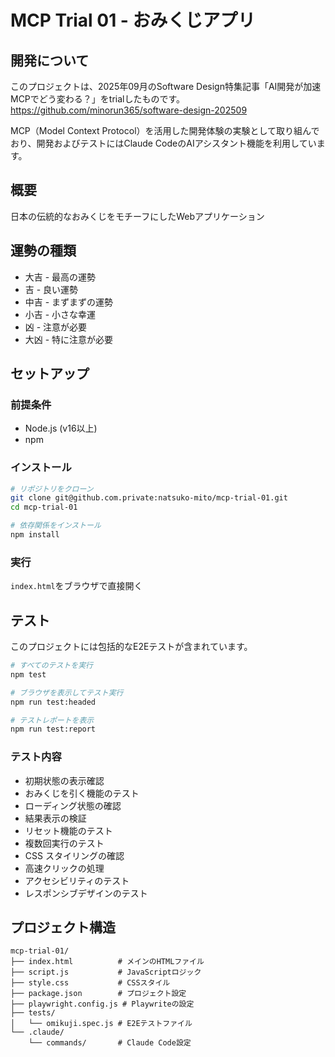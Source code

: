# MCP Trial 01 - おみくじアプリ

## 開発について

このプロジェクトは、2025年09月のSoftware Design特集記事「AI開発が加速 MCPでどう変わる？」をtrialしたものです。
https://github.com/minorun365/software-design-202509

MCP（Model Context Protocol）を活用した開発体験の実験として取り組んでおり、開発およびテストにはClaude CodeのAIアシスタント機能を利用しています。

## 概要

日本の伝統的なおみくじをモチーフにしたWebアプリケーション

## 運勢の種類

- 大吉 - 最高の運勢
- 吉 - 良い運勢
- 中吉 - まずまずの運勢
- 小吉 - 小さな幸運
- 凶 - 注意が必要
- 大凶 - 特に注意が必要

## セットアップ

### 前提条件

- Node.js (v16以上)
- npm

### インストール

```bash
# リポジトリをクローン
git clone git@github.com.private:natsuko-mito/mcp-trial-01.git
cd mcp-trial-01

# 依存関係をインストール
npm install
```

### 実行

`index.html`をブラウザで直接開く

## テスト

このプロジェクトには包括的なE2Eテストが含まれています。

```bash
# すべてのテストを実行
npm test

# ブラウザを表示してテスト実行
npm run test:headed

# テストレポートを表示
npm run test:report
```

### テスト内容

- 初期状態の表示確認
- おみくじを引く機能のテスト
- ローディング状態の確認
- 結果表示の検証
- リセット機能のテスト
- 複数回実行のテスト
- CSS スタイリングの確認
- 高速クリックの処理
- アクセシビリティのテスト
- レスポンシブデザインのテスト

## プロジェクト構造

```
mcp-trial-01/
├── index.html          # メインのHTMLファイル
├── script.js           # JavaScriptロジック
├── style.css           # CSSスタイル
├── package.json        # プロジェクト設定
├── playwright.config.js # Playwriteの設定
├── tests/
│   └── omikuji.spec.js # E2Eテストファイル
└── .claude/
    └── commands/       # Claude Code設定
```

